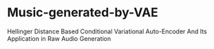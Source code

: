 # Music-generated-by-VAE
Hellinger Distance Based Conditional Variational Auto-Encoder And Its Application in Raw Audio Generation

